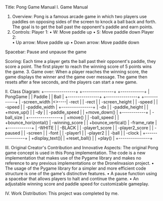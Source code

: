
Title: Pong Game Manual 
I. Game Manual
1.	Overview: Pong is a famous arcade game in which two players use paddles on opposing sides of the screen to knock a ball back and forth. The goal is to get the ball past the opponent's paddle and earn points.
2.	Controls: 
Player 1:
•	W: Move paddle up
•	S: Move paddle down
Player 2:	
•	Up arrow: Move paddle up
•	Down arrow: Move paddle down

Spacebar: Pause and unpause the game

Scoring: Each time a player gets the ball past their opponent's paddle, they score a point. The first player to reach the winning score of 5 points wins the game.
3.	Game over: When a player reaches the winning score, the game displays the winner and the game over message. The game then resets after a few seconds, and the players can start a new game.













II. Class Diagram:
+----------------+        +----------------+      +------------+
|    PongGame    |      |    Paddle      |      |    Ball    |
+----------------+         +----------------+      +------------+
| -screen_width  |<>----| -rect          |      | -rect      |
| -screen_height |      | -speed         |      | -speed     |
| -paddle_width  |      +----------------+      | -dx        |
| -paddle_height |      | +move_up()     |      | -dy        |
| -paddle_speed  |      | +move_down()   |      +------------+
| -ball_size     |      +----------------+      | +move()    |
| -ball_speed    |                                | +bounce_horizontal()
| -winning_score |                                | +bounce_vertical()
| -frame_rate    |                                +------------+
| -WHITE         |
| -BLACK         |
| -player1_score |
| -player2_score |
| -paused        |
| -screen        |
| -font          |
| -player1       |
| -player2       |
| -ball          |
| -clock         |
+----------------+
| +display_text()|
| +reset_ball()  |
| +play()        |
+----------------+

III. Original Creator's Contribution and Innovative Aspects:
The original Pong game concept is used in this Pong implementation. The code is a new implementation that makes use of the Pygame library and makes no reference to any previous implementations or the DroneInvasion project. 
• The usage of the Pygame library for a simpler and more efficient code structure is one of the game's distinctive features.
• A pause function using a spacebar that allows players to halt and continue the game. 
• An adjustable winning score and paddle speed for customizable gameplay.


IV. Work Distribution:
This project was completed by me.
